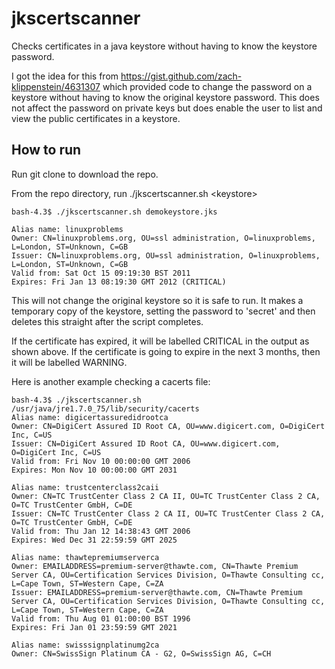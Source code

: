 # jkscertscanner
Checks certificates in a java keystore without having to know the keystore password.

I got the idea for this from https://gist.github.com/zach-klippenstein/4631307 which provided code to change the password on a keystore without having to know the original keystore password.
This does not affect the password on private keys but does enable the user to list and view the public certificates in a keystore.

## How to run

Run git clone to download the repo.

From the repo directory, run ./jkscertscanner.sh &lt;keystore&gt;

```
bash-4.3$ ./jkscertscanner.sh demokeystore.jks 

Alias name: linuxproblems
Owner: CN=linuxproblems.org, OU=ssl administration, O=linuxproblems, L=London, ST=Unknown, C=GB
Issuer: CN=linuxproblems.org, OU=ssl administration, O=linuxproblems, L=London, ST=Unknown, C=GB
Valid from: Sat Oct 15 09:19:30 BST 2011 
Expires: Fri Jan 13 08:19:30 GMT 2012 (CRITICAL)
```

This will not change the original keystore so it is safe to run. 
It makes a temporary copy of the keystore, setting the password to 'secret' and then deletes this straight after the script completes.

If the certificate has expired, it will be labelled CRITICAL in the output as shown above.
If the certificate is going to expire in the next 3 months, then it will be labelled WARNING.

Here is another example checking a cacerts file:
```
bash-4.3$ ./jkscertscanner.sh /usr/java/jre1.7.0_75/lib/security/cacerts
Alias name: digicertassuredidrootca
Owner: CN=DigiCert Assured ID Root CA, OU=www.digicert.com, O=DigiCert Inc, C=US
Issuer: CN=DigiCert Assured ID Root CA, OU=www.digicert.com, O=DigiCert Inc, C=US
Valid from: Fri Nov 10 00:00:00 GMT 2006 
Expires: Mon Nov 10 00:00:00 GMT 2031

Alias name: trustcenterclass2caii
Owner: CN=TC TrustCenter Class 2 CA II, OU=TC TrustCenter Class 2 CA, O=TC TrustCenter GmbH, C=DE
Issuer: CN=TC TrustCenter Class 2 CA II, OU=TC TrustCenter Class 2 CA, O=TC TrustCenter GmbH, C=DE
Valid from: Thu Jan 12 14:38:43 GMT 2006 
Expires: Wed Dec 31 22:59:59 GMT 2025

Alias name: thawtepremiumserverca
Owner: EMAILADDRESS=premium-server@thawte.com, CN=Thawte Premium Server CA, OU=Certification Services Division, O=Thawte Consulting cc, L=Cape Town, ST=Western Cape, C=ZA
Issuer: EMAILADDRESS=premium-server@thawte.com, CN=Thawte Premium Server CA, OU=Certification Services Division, O=Thawte Consulting cc, L=Cape Town, ST=Western Cape, C=ZA
Valid from: Thu Aug 01 01:00:00 BST 1996 
Expires: Fri Jan 01 23:59:59 GMT 2021

Alias name: swisssignplatinumg2ca
Owner: CN=SwissSign Platinum CA - G2, O=SwissSign AG, C=CH
```
